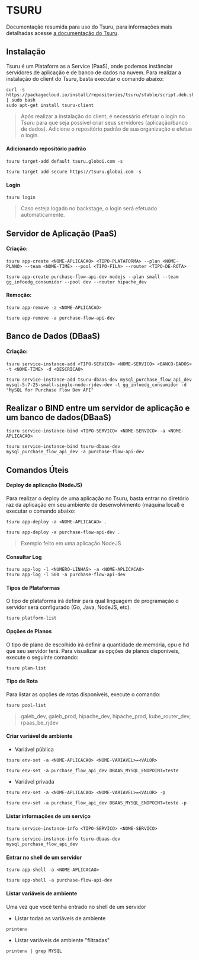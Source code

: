 # TSURU

Documentação resumida para uso do Tsuru, para informações mais detalhadas acesse [a documentação do Tsuru](https://tsuru.io/).

## Instalação

Tsuru é um Plataform as a Service (PaaS), onde podemos instânciar servidores de aplicação e de banco de dados na nuvem.
Para realizar a instalação do client do Tsuru, basta executar o comando abaixo:

```
curl -s https://packagecloud.io/install/repositories/tsuru/stable/script.deb.sh | sudo bash
sudo apt-get install tsuru-client
```

> Após realizar a instalação do client, é necessário efetuar o login no Tsuru para que seja possível criar seus servidores (aplicação/banco de dados). Adicione o repositório padrão de sua organização e efetue o login.


#### Adicionando repositório padrão
```
tsuru target-add default tsuru.globoi.com -s

tsuru target add secure https://tsuru.globoi.com -s
```

#### Login
```
tsuru login
```
> Caso esteja logado no backstage, o login será efetuado automaticamente.


## Servidor de Aplicação (PaaS)

#### Criação:

```
tsuru app-create <NOME-APLICACAO> <TIPO-PLATAFORMA> --plan <NOME-PLANO> --team <NOME-TIME> --pool <TIPO-FILA> --router <TIPO-DE-ROTA>

tsuru app-create purchase-flow-api-dev nodejs --plan small --team gg_infoedg_consumidor --pool dev --router hipache_dev
```

#### Remoção:

```
tsuru app-remove -a <NOME-APLICACAO>

tsuru app-remove -a purchase-flow-api-dev
```

## Banco de Dados (DBaaS)

#### Criação:

```
tsuru service-instance-add <TIPO-SERVICO> <NOME-SERVICO> <BANCO-DADOS> -t <NOME-TIME> -d <DESCRICAO>

tsuru service-instance-add tsuru-dbaas-dev mysql_purchase_flow_api_dev mysql-5-7-25-small-single-node-rjdev-dev -t gg_infoedg_consumidor -d "MySQL for Purchase Flow Dev API"
```

## Realizar o BIND entre um servidor de aplicação e um banco de dados(DBaaS)

```
tsuru service-instance-bind <TIPO-SERVICO> <NOME-SERVICO> -a <NOME-APLICACAO>

tsuru service-instance-bind tsuru-dbaas-dev mysql_purchase_flow_api_dev -a purchase-flow-api-dev
```

## Comandos Úteis

#### Deploy de aplicação (NodeJS)
Para realizar o deploy de uma aplicação no Tsuru, basta entrar no diretório raz da aplicação em seu ambiente de desenvolvimento (máquina local) e executar o comando abaixo:
```
tsuru app-deploy -a <NOME-APLICACAO> .

tsuru app-deploy -a purchase-flow-api-dev .
```
> Exemplo feito em uma aplicação NodeJS

#### Consultar Log

```
tsuru app-log -l <NUMERO-LINHAS> -a <NOME-APLICACAO>
tsuru app-log -l 500 -a purchase-flow-api-dev
```

#### Tipos de Plataformas
O tipo de plataforma irá definir para qual linguagem de programação o servidor será configurado (Go, Java, NodeJS, etc).

```
tsuru platform-list
```

#### Opções de Planos
O tipo de plano de escolhido irá definir a quantidade de memória, cpu e hd que seu servidor terá. Para visualizar as opções de planos disponíveis, execute o seguinte comando:

```
tsuru plan-list
```

#### Tipo de Rota
Para listar as opções de rotas disponíveis, execute o comando:
```
tsuru pool-list
```
 > galeb_dev, galeb_prod, hipache_dev, hipache_prod, kube_router_dev, rpaas_be_rjdev
 
#### Criar variável de ambiente

* Variável pública
```
tsuru env-set -a <NOME-APLICACAO> <NOME-VARIAVEL>=<VALOR>

tsuru env-set -a purchase_flow_api_dev DBAAS_MYSQL_ENDPOINT=teste
```

* Variável privada
```
tsuru env-set -a <NOME-APLICACAO> <NOME-VARIAVEL>=<VALOR> -p

tsuru env-set -a purchase_flow_api_dev DBAAS_MYSQL_ENDPOINT=teste -p
```

#### Listar informações de um serviço

```
tsuru service-instance-info <TIPO-SERVICO> <NOME-SERVICO>

tsuru service-instance-info tsuru-dbaas-dev mysql_purchase_flow_api_dev
```

#### Entrar no shell de um servidor

```
tsuru app-shell -a <NOME-APLICACAO>

tsuru app-shell -a purchase-flow-api-dev
```
 
 #### Listar variáveis de ambiente
Uma vez que você tenha entrado no shell de um servidor

* Listar todas as variáveis de ambiente
```
printenv
```

* Listar variáveis de ambiente "filtradas"
```
printenv | grep MYSQL
```

